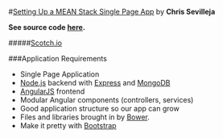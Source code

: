 #[Setting Up a MEAN Stack Single Page App](https://scotch.io/tutorials/setting-up-a-mean-stack-single-page-application)
by **Chris Sevilleja**

**See source code [here](https://github.com/scotch-io/starter-node-angular).**

#####[Scotch.io](https://scotch.io/) 

###Application Requirements

- Single Page Application
- [Node.js](http://nodejs.org/) backend with [Express](http://expressjs.com/) and [MongoDB](http://www.mongodb.org/)
- [AngularJS](https://angularjs.org/) frontend
- Modular Angular components (controllers, services)
- Good application structure so our app can grow
- Files and libraries brought in by [Bower](http://bower.io/).
- Make it pretty with [Bootstrap](http://getbootstrap.com/)